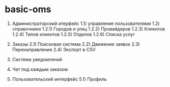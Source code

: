 # basic-oms
1) Администраторский итерфейс
    1.1) управление пользователями
    1.2) справочники
        1.2.1) Городов и улиц
        1.2.2) Провайдеров
        1.2.3) Клиентов
        1.2.4) Типов клиентов
        1.2.5) Отделов
        1.2.6) Списка услуг

2) Заказы
    2.1) Поисковая система
    2.2) Движение заявок
    2.3) Перенаправление
    2.4) Экспорт в CSV

3) Система уведомлений
4) Чат под каждым заказом
5) Пользовательский интерфейс
    5.1) Профиль
